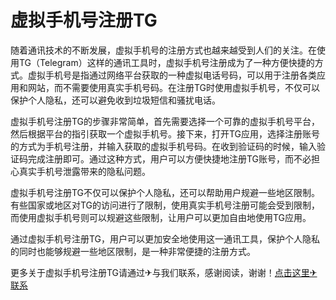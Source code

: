# 虚拟手机号注册TG

随着通讯技术的不断发展，虚拟手机号的注册方式也越来越受到人们的关注。在使用TG（Telegram）这样的通讯工具时，虚拟手机号注册成为了一种方便快捷的方式。虚拟手机号是指通过网络平台获取的一种虚拟电话号码，可以用于注册各类应用和网站，而不需要使用真实手机号码。在注册TG时使用虚拟手机号，不仅可以保护个人隐私，还可以避免收到垃圾短信和骚扰电话。

虚拟手机号注册TG的步骤非常简单，首先需要选择一个可靠的虚拟手机号平台，然后根据平台的指引获取一个虚拟手机号。接下来，打开TG应用，选择注册账号的方式为手机号注册，并输入获取的虚拟手机号码。在收到验证码的时候，输入验证码完成注册即可。通过这种方式，用户可以方便快捷地注册TG账号，而不必担心真实手机号泄露带来的隐私问题。

虚拟手机号注册TG不仅可以保护个人隐私，还可以帮助用户规避一些地区限制。有些国家或地区对TG的访问进行了限制，使用真实手机号注册可能会受到限制，而使用虚拟手机号则可以规避这些限制，让用户可以更加自由地使用TG应用。

通过虚拟手机号注册TG，用户可以更加安全地使用这一通讯工具，保护个人隐私的同时也能够规避一些地区限制，是一种非常便捷的注册方式。

更多关于虚拟手机号注册TG请通过✈与我们联系，感谢阅读，谢谢！[点击这里✈联系](https://t.me/LM999bot)